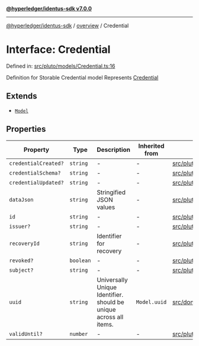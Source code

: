 [**@hyperledger/identus-sdk v7.0.0**](../../README.md)

***

[@hyperledger/identus-sdk](../../README.md) / [overview](../README.md) / Credential

# Interface: Credential

Defined in: [src/pluto/models/Credential.ts:16](https://github.com/hyperledger/identus-edge-agent-sdk-ts/blob/96423ee84b124a31ce63036d9d623d1cb73a13c2/src/pluto/models/Credential.ts#L16)

Definition for Storable Credential model
Represents [Credential](../namespaces/Domain/classes/Credential.md)

## Extends

- [`Model`](../type-aliases/Model.md)

## Properties

| Property | Type | Description | Inherited from | Defined in |
| ------ | ------ | ------ | ------ | ------ |
| <a id="credentialcreated"></a> `credentialCreated?` | `string` | - | - | [src/pluto/models/Credential.ts:29](https://github.com/hyperledger/identus-edge-agent-sdk-ts/blob/96423ee84b124a31ce63036d9d623d1cb73a13c2/src/pluto/models/Credential.ts#L29) |
| <a id="credentialschema"></a> `credentialSchema?` | `string` | - | - | [src/pluto/models/Credential.ts:31](https://github.com/hyperledger/identus-edge-agent-sdk-ts/blob/96423ee84b124a31ce63036d9d623d1cb73a13c2/src/pluto/models/Credential.ts#L31) |
| <a id="credentialupdated"></a> `credentialUpdated?` | `string` | - | - | [src/pluto/models/Credential.ts:30](https://github.com/hyperledger/identus-edge-agent-sdk-ts/blob/96423ee84b124a31ce63036d9d623d1cb73a13c2/src/pluto/models/Credential.ts#L30) |
| <a id="datajson"></a> `dataJson` | `string` | Stringified JSON values | - | [src/pluto/models/Credential.ts:24](https://github.com/hyperledger/identus-edge-agent-sdk-ts/blob/96423ee84b124a31ce63036d9d623d1cb73a13c2/src/pluto/models/Credential.ts#L24) |
| <a id="id"></a> `id` | `string` | - | - | [src/pluto/models/Credential.ts:35](https://github.com/hyperledger/identus-edge-agent-sdk-ts/blob/96423ee84b124a31ce63036d9d623d1cb73a13c2/src/pluto/models/Credential.ts#L35) |
| <a id="issuer"></a> `issuer?` | `string` | - | - | [src/pluto/models/Credential.ts:27](https://github.com/hyperledger/identus-edge-agent-sdk-ts/blob/96423ee84b124a31ce63036d9d623d1cb73a13c2/src/pluto/models/Credential.ts#L27) |
| <a id="recoveryid"></a> `recoveryId` | `string` | Identifier for recovery | - | [src/pluto/models/Credential.ts:20](https://github.com/hyperledger/identus-edge-agent-sdk-ts/blob/96423ee84b124a31ce63036d9d623d1cb73a13c2/src/pluto/models/Credential.ts#L20) |
| <a id="revoked"></a> `revoked?` | `boolean` | - | - | [src/pluto/models/Credential.ts:33](https://github.com/hyperledger/identus-edge-agent-sdk-ts/blob/96423ee84b124a31ce63036d9d623d1cb73a13c2/src/pluto/models/Credential.ts#L33) |
| <a id="subject"></a> `subject?` | `string` | - | - | [src/pluto/models/Credential.ts:28](https://github.com/hyperledger/identus-edge-agent-sdk-ts/blob/96423ee84b124a31ce63036d9d623d1cb73a13c2/src/pluto/models/Credential.ts#L28) |
| <a id="uuid"></a> `uuid` | `string` | Universally Unique Identifier. should be unique across all items. | `Model.uuid` | [src/domain/buildingBlocks/Pluto.ts:23](https://github.com/hyperledger/identus-edge-agent-sdk-ts/blob/96423ee84b124a31ce63036d9d623d1cb73a13c2/src/domain/buildingBlocks/Pluto.ts#L23) |
| <a id="validuntil"></a> `validUntil?` | `number` | - | - | [src/pluto/models/Credential.ts:32](https://github.com/hyperledger/identus-edge-agent-sdk-ts/blob/96423ee84b124a31ce63036d9d623d1cb73a13c2/src/pluto/models/Credential.ts#L32) |
